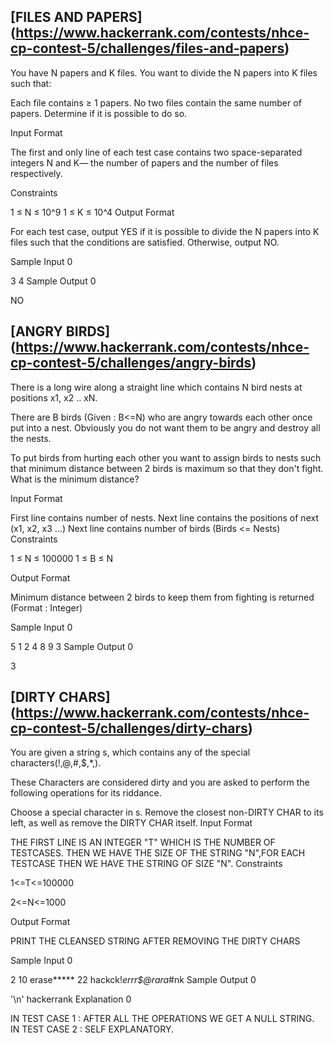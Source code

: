 ## [FILES AND PAPERS] (https://www.hackerrank.com/contests/nhce-cp-contest-5/challenges/files-and-papers)

You have N papers and K files. You want to divide the N papers into K files such that:

Each file contains ≥ 1 papers.
No two files contain the same number of papers.
Determine if it is possible to do so.

Input Format

The first and only line of each test case contains two space-separated integers N and K— the number of papers and the number of files respectively.

Constraints

1 ≤ N ≤ 10^9
1 ≤ K ≤ 10^4
Output Format

For each test case, output YES if it is possible to divide the N papers into K files such that the conditions are satisfied. Otherwise, output NO.

Sample Input 0

3 4
Sample Output 0

NO

## [ANGRY BIRDS] (https://www.hackerrank.com/contests/nhce-cp-contest-5/challenges/angry-birds)

There is a long wire along a straight line which contains N bird nests at positions x1, x2 .. xN.

There are B birds (Given : B<=N) who are angry towards each other once put into a nest. Obviously you do not want them to be angry and destroy all the nests.

To put birds from hurting each other you want to assign birds to nests such that minimum distance between 2 birds is maximum so that they don't fight. What is the minimum distance?

Input Format

First line contains number of nests.
Next line contains the positions of next (x1, x2, x3 ...)
Next line contains number of birds (Birds <= Nests)
Constraints

1 ≤ N ≤ 100000 1 ≤ B ≤ N

Output Format

Minimum distance between 2 birds to keep them from fighting is returned (Format : Integer)

Sample Input 0

5 
1 2 4 8 9 
3
Sample Output 0

3

## [DIRTY CHARS] (https://www.hackerrank.com/contests/nhce-cp-contest-5/challenges/dirty-chars)
You are given a string s, which contains any of the special characters(!,@,#,$,*,).

These Characters are considered dirty and you are asked to perform the following operations for its riddance.

Choose a special character in s.
Remove the closest non-DIRTY CHAR to its left, as well as remove the DIRTY CHAR itself.
Input Format

THE FIRST LINE IS AN INTEGER "T" WHICH IS THE NUMBER OF TESTCASES.
THEN WE HAVE THE SIZE OF THE STRING "N",FOR EACH TESTCASE
THEN WE HAVE THE STRING OF SIZE "N".
Constraints

1<=T<=100000

2<=N<=1000

Output Format

PRINT THE CLEANSED STRING AFTER REMOVING THE DIRTY CHARS

Sample Input 0

2
10
erase*****
22
hackck!*errr$@rara*#nk
Sample Output 0

'\n'
hackerrank
Explanation 0

IN TEST CASE 1 : AFTER ALL THE OPERATIONS WE GET A NULL STRING.
IN TEST CASE 2 : SELF EXPLANATORY.
